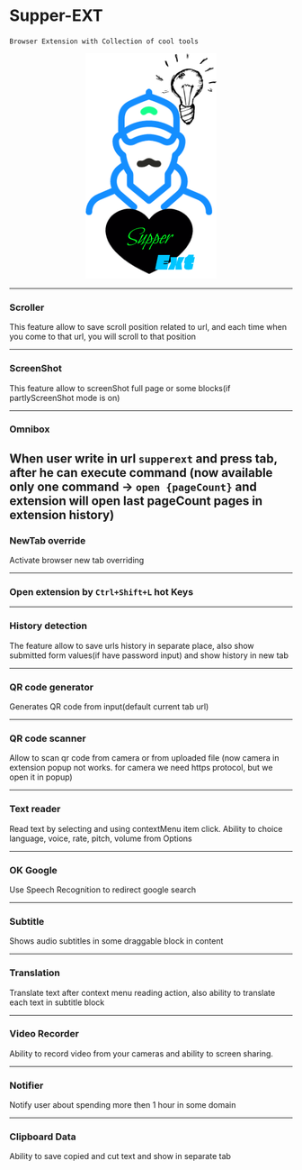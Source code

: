 # Supper-EXT
`Browser Extension with Collection of cool tools`

<p align="center">
  <img width="233" height="400" src="assets/icon.png">
</p>

---------------

### Scroller
This feature allow to save scroll position related to url,
 and each time when you come to that url,
you will scroll to that position

---------------

### ScreenShot
This feature allow to screenShot full page or some blocks(if partlyScreenShot mode is on)

---------------

### Omnibox
When user write in url `supperext` and press tab, after he can execute command
(now available only one command -> `open {pageCount}` and extension will open
 last pageCount pages in extension history)
---------------

### NewTab override
Activate browser new tab overriding 

---------------

### Open extension by `Ctrl+Shift+L` hot Keys

---------------

### History detection
The feature allow to save urls history in separate place,
 also show submitted form values(if have password input)
and show history in new tab

---------------

### QR code generator
Generates QR code from input(default current tab url)

---------------

### QR code scanner
Allow to scan qr code from camera or from uploaded file
(now camera in extension popup not works.
for camera we need https protocol, but we open it in popup)

---------------

### Text reader
Read text by selecting and using contextMenu item click.
Ability to choice language, voice, rate, pitch, volume from Options

---------------

### OK Google
Use Speech Recognition to redirect google search

---------------

### Subtitle
Shows audio subtitles in some draggable block in content

---------------

### Translation
Translate text after context menu reading action, also ability to translate each text in subtitle block

---------------

### Video Recorder
Ability to record video from your cameras and ability to screen sharing.

---------------

### Notifier
Notify user about spending more then 1 hour in some domain

---------------

### Clipboard Data
Ability to save copied and cut text and show in separate tab
